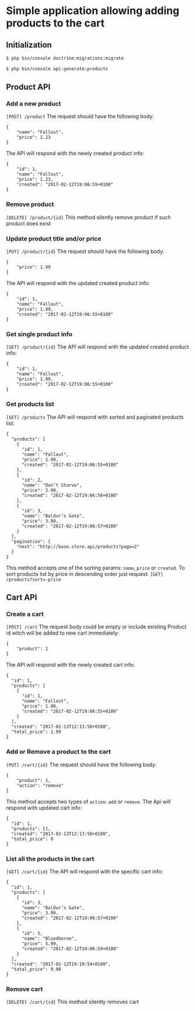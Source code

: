 # Simple application allowing adding products to the cart #


## Initialization ##
```bash
$ php bin/console doctrine:migrations:migrate
```
```bash
$ php bin/console api:generate:products
```


## Product API ##

### Add a new product ###
`[POST] /product`
The request should have the following body:
```
{
    "name": "Fallout",
    "price": 1.23
}
```
The API will respond with the newly created product info:
```
{
    "id": 1,
    "name": "Fallout",
    "price": 1.23,
    "created": "2017-02-12T19:06:55+0100"
}
```

### Remove product ###
`[DELETE] /product/{id}`
This method silently remove product if such product does exist


### Update product title and/or price ###
`[PUT] /product/{id}`
The request should have the following body:
```
{
    "price": 1.99
}
```
The API will respond with the updated created product info:
```
{
    "id": 1,
    "name": "Fallout",
    "price": 1.99,
    "created": "2017-02-12T19:06:55+0100"
}
```

### Get single product info ###
`[GET] /product/{id}`
The API will respond with the updated created product info:
```
{
    "id": 1,
    "name": "Fallout",
    "price": 1.99,
    "created": "2017-02-12T19:06:55+0100"
}
```

### Get products list ###
`[GET] /products`
The API will respond with sorted and paginated products list:
```
{
  "products": [
    {
      "id": 1,
      "name": "Fallout",
      "price": 1.99,
      "created": "2017-02-12T19:06:55+0100"
    },
    {
      "id": 2,
      "name": "Don’t Starve",
      "price": 2.99,
      "created": "2017-02-12T19:06:56+0100"
    },
    {
      "id": 3,
      "name": "Baldur’s Gate",
      "price": 3.99,
      "created": "2017-02-12T19:06:57+0100"
    }
  ],
  "pagination": {
    "next": "http://base.store.api/products?page=2"
  }
}
```
This method accepts one of the sorting params: `name`, `price` or `created`.
To sort products list by price in descending order just request: `[GET] /products?sort=-price`

## Cart API ##

### Create a cart ###
`[POST] /cart`
The request body could be empty or include existing Product id witch will be added to new cart immediately:
```
{
    "product": 1
}
```
The API will respond with the newly created cart info:
```
{
  "id": 1,
  "products": [
    {
      "id": 1,
      "name": "Fallout",
      "price": 1.99,
      "created": "2017-02-12T19:06:55+0100"
    }
  ],
  "created": "2017-02-13T12:13:50+0100",
  "total_price": 1.99
}
```

### Add or Remove a product to the cart ###
`[PUT] /cart/{id}`
The request should have the following body:
```
{
    "product": 1,
    "action": "remove"
}
```
This method accepts two types of `action`: `add` or `remove`. The Api will respond with updated cart info:
```
{
  "id": 1,
  "products": [],
  "created": "2017-02-13T12:13:50+0100",
  "total_price": 0
}
```

### List all the products in the cart ###
`[GET] /cart/{id}`
The API will respond with the specific cart info:
```
{
  "id": 1,
  "products": [
    {
      "id": 3,
      "name": "Baldur’s Gate",
      "price": 3.99,
      "created": "2017-02-12T19:06:57+0100"
    },
    {
      "id": 5,
      "name": "Bloodborne",
      "price": 5.99,
      "created": "2017-02-12T19:06:59+0100"
    }
  ],
  "created": "2017-02-12T19:19:54+0100",
  "total_price": 9.98
}
```

### Remove cart ###
`[DELETE] /cart/{id}`
This method silently removes cart
